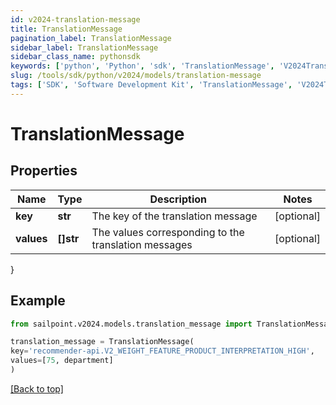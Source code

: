 ```yaml
---
id: v2024-translation-message
title: TranslationMessage
pagination_label: TranslationMessage
sidebar_label: TranslationMessage
sidebar_class_name: pythonsdk
keywords: ['python', 'Python', 'sdk', 'TranslationMessage', 'V2024TranslationMessage'] 
slug: /tools/sdk/python/v2024/models/translation-message
tags: ['SDK', 'Software Development Kit', 'TranslationMessage', 'V2024TranslationMessage']
---
```


# TranslationMessage


## Properties

Name | Type | Description | Notes
------------ | ------------- | ------------- | -------------
**key** | **str** | The key of the translation message | [optional] 
**values** | **[]str** | The values corresponding to the translation messages | [optional] 
}

## Example

```python
from sailpoint.v2024.models.translation_message import TranslationMessage

translation_message = TranslationMessage(
key='recommender-api.V2_WEIGHT_FEATURE_PRODUCT_INTERPRETATION_HIGH',
values=[75, department]
)

```
[[Back to top]](#) 


